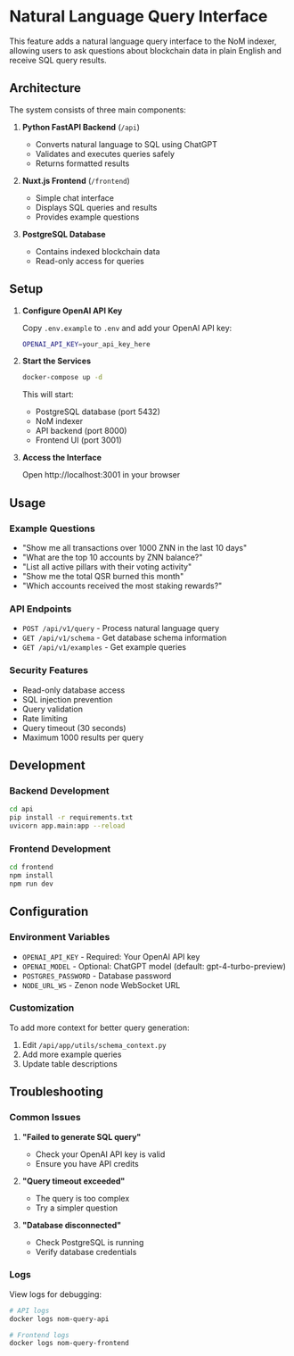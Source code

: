 # Natural Language Query Interface

This feature adds a natural language query interface to the NoM indexer, allowing users to ask questions about blockchain data in plain English and receive SQL query results.

## Architecture

The system consists of three main components:

1. **Python FastAPI Backend** (`/api`)
   - Converts natural language to SQL using ChatGPT
   - Validates and executes queries safely
   - Returns formatted results

2. **Nuxt.js Frontend** (`/frontend`)
   - Simple chat interface
   - Displays SQL queries and results
   - Provides example questions

3. **PostgreSQL Database**
   - Contains indexed blockchain data
   - Read-only access for queries

## Setup

1. **Configure OpenAI API Key**
   
   Copy `.env.example` to `.env` and add your OpenAI API key:
   ```bash
   OPENAI_API_KEY=your_api_key_here
   ```

2. **Start the Services**
   
   ```bash
   docker-compose up -d
   ```

   This will start:
   - PostgreSQL database (port 5432)
   - NoM indexer
   - API backend (port 8000)
   - Frontend UI (port 3001)

3. **Access the Interface**
   
   Open http://localhost:3001 in your browser

## Usage

### Example Questions

- "Show me all transactions over 1000 ZNN in the last 10 days"
- "What are the top 10 accounts by ZNN balance?"
- "List all active pillars with their voting activity"
- "Show me the total QSR burned this month"
- "Which accounts received the most staking rewards?"

### API Endpoints

- `POST /api/v1/query` - Process natural language query
- `GET /api/v1/schema` - Get database schema information
- `GET /api/v1/examples` - Get example queries

### Security Features

- Read-only database access
- SQL injection prevention
- Query validation
- Rate limiting
- Query timeout (30 seconds)
- Maximum 1000 results per query

## Development

### Backend Development

```bash
cd api
pip install -r requirements.txt
uvicorn app.main:app --reload
```

### Frontend Development

```bash
cd frontend
npm install
npm run dev
```

## Configuration

### Environment Variables

- `OPENAI_API_KEY` - Required: Your OpenAI API key
- `OPENAI_MODEL` - Optional: ChatGPT model (default: gpt-4-turbo-preview)
- `POSTGRES_PASSWORD` - Database password
- `NODE_URL_WS` - Zenon node WebSocket URL

### Customization

To add more context for better query generation:

1. Edit `/api/app/utils/schema_context.py`
2. Add more example queries
3. Update table descriptions

## Troubleshooting

### Common Issues

1. **"Failed to generate SQL query"**
   - Check your OpenAI API key is valid
   - Ensure you have API credits

2. **"Query timeout exceeded"**
   - The query is too complex
   - Try a simpler question

3. **"Database disconnected"**
   - Check PostgreSQL is running
   - Verify database credentials

### Logs

View logs for debugging:

```bash
# API logs
docker logs nom-query-api

# Frontend logs
docker logs nom-query-frontend
```